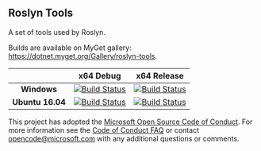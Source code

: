 ## Roslyn Tools
A set of tools used by Roslyn.

Builds are available on MyGet gallery: https://dotnet.myget.org/Gallery/roslyn-tools.

[//]: # (Begin current test results)

|    | x64 Debug|x64 Release|
|:--:|:--:|:--:|
|**Windows**|[![Build Status](https://ci.dot.net/job/dotnet_roslyn-tools/job/master/job/Windows_NT_Debug/badge/icon)](https://ci.dot.net/job/dotnet_roslyn-tools/job/master/job/Windows_NT_Debug/)|[![Build Status](https://ci.dot.net/job/dotnet_roslyn-tools/job/master/job/Windows_NT_Release/badge/icon)](https://ci.dot.net/job/dotnet_roslyn-tools/job/master/job/Windows_NT_Release/)|
|**Ubuntu 16.04**|[![Build Status](https://ci.dot.net/job/dotnet_roslyn-tools/job/master/job/Ubuntu16.04_Debug/badge/icon)](https://ci.dot.net/job/dotnet_roslyn-tools/job/master/job/Ubuntu16.04_Debug/)|[![Build Status](https://ci.dot.net/job/dotnet_roslyn-tools/job/master/job/Ubuntu16.04_Release/badge/icon)](https://ci.dot.net/job/dotnet_roslyn-tools/job/master/job/Ubuntu16.04_Release/)|

[//]: # (End current test results)

This project has adopted the [Microsoft Open Source Code of Conduct](https://opensource.microsoft.com/codeofconduct/). For more information see the [Code of Conduct FAQ](https://opensource.microsoft.com/codeofconduct/faq/) or contact [opencode@microsoft.com](mailto:opencode@microsoft.com) with any additional questions or comments.
